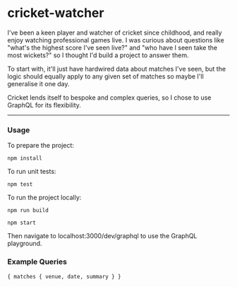 # cricket-watcher

I've been a keen player and watcher of cricket since childhood, and really enjoy watching professional games live. I was curious about questions like "what's the highest score I've seen live?" and "who have I seen take the most wickets?" so I thought I'd build a project to answer them.

To start with, it'll just have hardwired data about matches I've seen, but the logic should equally apply to any given set of matches so maybe I'll generalise it one day.

Cricket lends itself to bespoke and complex queries, so I chose to use GraphQL for its flexibility.

---

### Usage ###

To prepare the project:

`
npm install
`

To run unit tests:

`
npm test
`

To run the project locally:

`
npm run build
`

`
npm start
`

Then navigate to localhost:3000/dev/graphql to use the GraphQL playground.

### Example Queries ###

`
{
	matches {
    venue,
    date,
    summary
  }
}
`